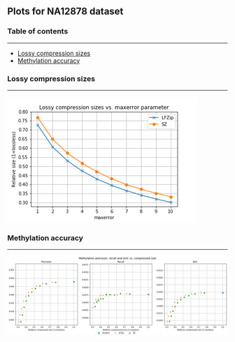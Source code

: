## Plots for NA12878 dataset

### Table of contents
 --- 
* [Lossy compression sizes](#lossy-compression-sizes)
* [Methylation accuracy](#methylation-accuracy)

### Lossy compression sizes
 --- 
![lossy_compression_sizes](png_figures/lossy_compression_sizes.png)

### Methylation accuracy
 --- 
![methylation](png_figures/methylation.png)
